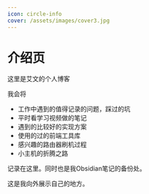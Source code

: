 ```yaml
---
icon: circle-info
cover: /assets/images/cover3.jpg
---
```


# 介绍页

这里是艾文的个人博客

我会将
- 工作中遇到的值得记录的问题，踩过的坑
- 平时看学习视频做的笔记
- 遇到的比较好的实现方案
- 使用的过的前端工具库
- 感兴趣的路由器刷机过程
- 小主机的折腾之路

记录在这里。同时也是我Obsidian笔记的备份处。

这是我向外展示自己的地方。
